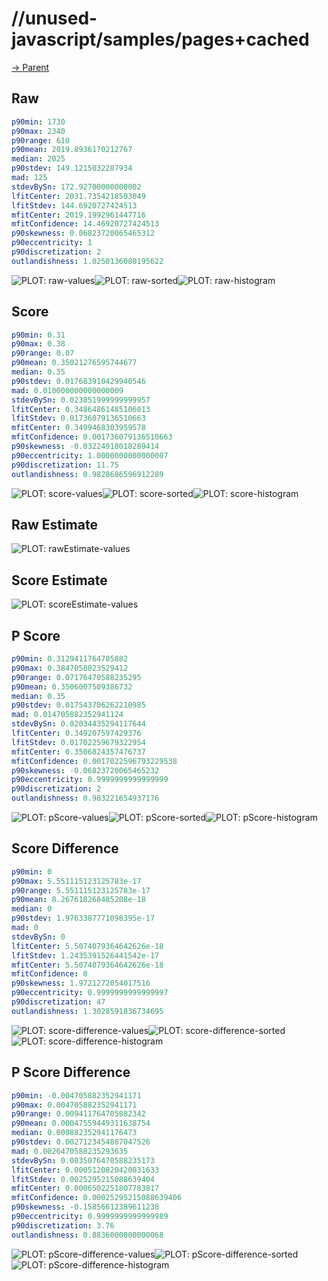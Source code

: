 
# //unused-javascript/samples/pages+cached

[→ Parent](../..)


## Raw


```yaml
p90min: 1730
p90max: 2340
p90range: 610
p90mean: 2019.8936170212767
median: 2025
p90stdev: 149.1215032287934
mad: 125
stdevBySn: 172.92700000000002
lfitCenter: 2031.7354218503049
lfitStdev: 144.6920727424513
mfitCenter: 2019.1992961447716
mfitConfidence: 14.46920727424513
p90skewness: 0.06823720065465312
p90eccentricity: 1
p90discretization: 2
outlandishness: 1.0250136080195622

```

![PLOT: raw-values](./raw/values.svg)![PLOT: raw-sorted](./raw/sorted.svg)![PLOT: raw-histogram](./raw/histogram.svg)
## Score


```yaml
p90min: 0.31
p90max: 0.38
p90range: 0.07
p90mean: 0.35021276595744677
median: 0.35
p90stdev: 0.017683910429940546
mad: 0.010000000000000009
stdevBySn: 0.023851999999999957
lfitCenter: 0.34864861485106013
lfitStdev: 0.01736079136510663
mfitCenter: 0.3499468303959578
mfitConfidence: 0.001736079136510663
p90skewness: -0.03224918018289414
p90eccentricity: 1.0000000000000007
p90discretization: 11.75
outlandishness: 0.9828686596912289

```

![PLOT: score-values](./score/values.svg)![PLOT: score-sorted](./score/sorted.svg)![PLOT: score-histogram](./score/histogram.svg)
## Raw Estimate

![PLOT: rawEstimate-values](./rawEstimate/values.svg)
## Score Estimate

![PLOT: scoreEstimate-values](./scoreEstimate/values.svg)
## P Score


```yaml
p90min: 0.3129411764705882
p90max: 0.3847058823529412
p90range: 0.07176470588235295
p90mean: 0.3506007509386732
median: 0.35
p90stdev: 0.017543706262210985
mad: 0.014705882352941124
stdevBySn: 0.02034435294117644
lfitCenter: 0.349207597429376
lfitStdev: 0.01702259679322954
mfitCenter: 0.3506824357476737
mfitConfidence: 0.0017022596793229538
p90skewness: -0.06823720065465232
p90eccentricity: 0.9999999999999999
p90discretization: 2
outlandishness: 0.983221654937176

```

![PLOT: pScore-values](./pScore/values.svg)![PLOT: pScore-sorted](./pScore/sorted.svg)![PLOT: pScore-histogram](./pScore/histogram.svg)
## Score Difference


```yaml
p90min: 0
p90max: 5.551115123125783e-17
p90range: 5.551115123125783e-17
p90mean: 8.267618268485208e-18
median: 0
p90stdev: 1.9763387771098395e-17
mad: 0
stdevBySn: 0
lfitCenter: 5.5074079364642626e-18
lfitStdev: 1.2435391526441542e-17
mfitCenter: 5.5074079364642626e-18
mfitConfidence: 0
p90skewness: 1.9721272054017516
p90eccentricity: 0.9999999999999997
p90discretization: 47
outlandishness: 1.3028591836734695

```

![PLOT: score-difference-values](./score-difference/values.svg)![PLOT: score-difference-sorted](./score-difference/sorted.svg)![PLOT: score-difference-histogram](./score-difference/histogram.svg)
## P Score Difference


```yaml
p90min: -0.004705882352941171
p90max: 0.004705882352941171
p90range: 0.009411764705882342
p90mean: 0.00047559449311638754
median: 0.000882352941176473
p90stdev: 0.0027123454887047526
mad: 0.0026470588235293635
stdevBySn: 0.0035076470588235173
lfitCenter: 0.0005120820420031633
lfitStdev: 0.0025295215088639404
mfitCenter: 0.0006502251807783817
mfitConfidence: 0.00025295215088639406
p90skewness: -0.15856612389611238
p90eccentricity: 0.9999999999999989
p90discretization: 3.76
outlandishness: 0.8836000000000068

```

![PLOT: pScore-difference-values](./pScore-difference/values.svg)![PLOT: pScore-difference-sorted](./pScore-difference/sorted.svg)![PLOT: pScore-difference-histogram](./pScore-difference/histogram.svg)